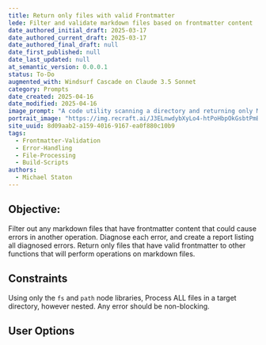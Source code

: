 ```yaml
---
title: Return only files with valid Frontmatter
lede: Filter and validate markdown files based on frontmatter content
date_authored_initial_draft: 2025-03-17
date_authored_current_draft: 2025-03-17
date_authored_final_draft: null
date_first_published: null
date_last_updated: null
at_semantic_version: 0.0.0.1
status: To-Do
augmented_with: Windsurf Cascade on Claude 3.5 Sonnet
category: Prompts
date_created: 2025-04-16
date_modified: 2025-04-16
image_prompt: "A code utility scanning a directory and returning only Markdown files with valid YAML frontmatter, visualized as a digital checklist, file icons, and highlighted metadata. The mood is efficient, organized, and focused on data quality assurance."
portrait_image: "https://img.recraft.ai/J3ELnwdybXyLo4-htPoHbpOkGsbtPmBV9imNNFoPAy8/rs:fit:1024:1820:0/raw:1/plain/abs://external/images/7fffbaa4-0a65-42c6-b4b1-6ea406abea1f"
site_uuid: 8d09aab2-a159-4016-9167-ea0f880c10b9
tags:
  - Frontmatter-Validation
  - Error-Handling
  - File-Processing
  - Build-Scripts
authors:
  - Michael Staton
---
```


## Objective: 
Filter out any markdown files that have frontmatter content that could cause errors in another operation. Diagnose each error, and create a report listing all diagnosed errors. Return only files that have valid frontmatter to other functions that will perform operations on markdown files.  

## Constraints
Using only the `fs` and `path` node libraries, 
Process ALL files in a target directory, however nested.  Any error should be non-blocking. 

## User Options